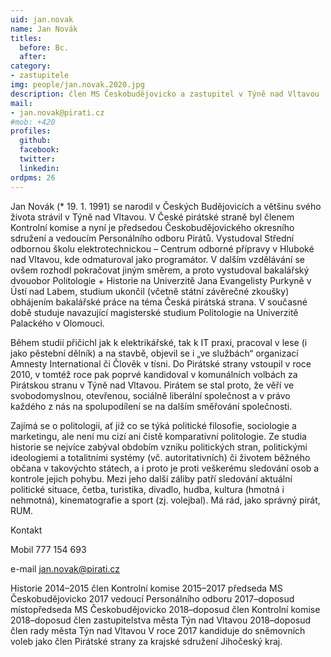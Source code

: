 ```yaml
---
uid: jan.novak
name: Jan Novák
titles:
  before: Bc.
  after:
category:
- zastupitele
img: people/jan.novak.2020.jpg
description: člen MS Českobudějovicko a zastupitel v Týně nad Vltavou
mail:
- jan.novak@pirati.cz
#mob: +420
profiles:
  github:
  facebook:				
  twitter:
  linkedin:
ordpms: 26 
---
```


Jan Novák (* 19. 1. 1991) se narodil v Českých Budějovicích a většinu svého života strávil v Týně nad Vltavou. V České pirátské straně byl členem Kontrolní komise a nyní je předsedou Českobudějovického okresního sdružení a vedoucím Personálního odboru Pirátů. Vystudoval Střední odbornou školu elektrotechnickou – Centrum odborné přípravy v Hluboké nad Vltavou, kde odmaturoval jako programátor. V dalším vzdělávání se ovšem rozhodl pokračovat jiným směrem, a proto vystudoval bakalářský dvouobor Politologie + Historie na Univerzitě Jana Evangelisty Purkyně v Ústí nad Labem, studium ukončil (včetně státní závěrečné zkoušky) obhájením bakalářské práce na téma Česká pirátská strana. V současné době studuje navazující magisterské studium Politologie na Univerzitě Palackého v Olomouci.

Během studií přičichl jak k elektrikářské, tak k IT praxi, pracoval v lese (i jako pěstební dělník) a na stavbě, objevil se i „ve službách“ organizací Amnesty International či Člověk v tísni. Do Pirátské strany vstoupil v roce 2010, v tomtéž roce pak poprvé kandidoval v komunálních volbách za Pirátskou stranu v Týně nad Vltavou. Pirátem se stal proto, že věří ve svobodomyslnou, otevřenou, sociálně liberální společnost a v právo každého z nás na spolupodílení se na dalším směřování společnosti.

Zajímá se o politologii, ať již co se týká politické filosofie, sociologie a marketingu, ale není mu cizí ani čistě komparativní politologie. Ze studia historie se nejvíce zabýval obdobím vzniku politických stran, politickými ideologiemi a totalitními systémy (vč. autoritativních) či životem běžného občana v takovýchto státech, a i proto je proti veškerému sledování osob a kontrole jejich pohybu. Mezi jeho další záliby patří sledování aktuální politické situace, četba, turistika, divadlo, hudba, kultura (hmotná i nehmotná), kinematografie a sport (zj. volejbal). Má rád, jako správný pirát, RUM.

Kontakt

Mobil 777 154 693

e-mail jan.novak@pirati.cz

Historie
2014–2015 člen Kontrolní komise
2015–2017 předseda MS Českobudějovicko
2017 vedoucí Personálního odboru
2017–doposud místopředseda MS Českobudějovicko
2018–doposud člen Kontrolní komise
2018–doposud člen zastupitelstva města Týn nad Vltavou
2018–doposud člen rady města Týn nad Vltavou
V roce 2017 kandiduje do sněmovních voleb jako člen Pirátské strany za krajské sdružení Jihočeský kraj.
